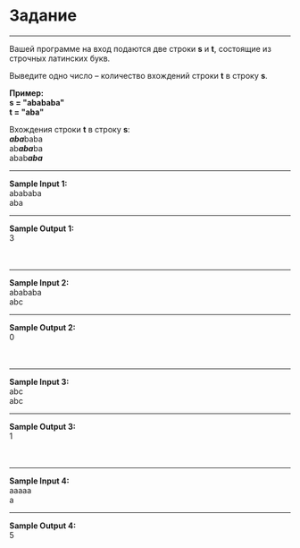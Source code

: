 # Задание

---

Вашей программе на вход подаются две строки **s** и **t**, состоящие из строчных латинских букв.

Выведите одно число – количество вхождений строки **t** в строку **s**.

**Пример:</br>
s = "abababa"</br>
t = "aba"**</br>

Вхождения строки **t** в строку **s**:</br>
***aba***baba</br>
ab***aba***ba</br>
abab***aba***</br>

---

**Sample Input 1:**</br>
abababa</br>
aba</br>

---

**Sample Output 1:**</br>
3</br></br></br>

---

**Sample Input 2:**</br>
abababa</br>
abc</br>

---

**Sample Output 2:**</br>
0</br></br></br>

---

**Sample Input 3:**</br>
abc</br>
abc</br>

---

**Sample Output 3:**</br>
1</br></br></br>

---

**Sample Input 4:**</br>
aaaaa</br>
a</br>

---

**Sample Output 4:**</br>
5</br>